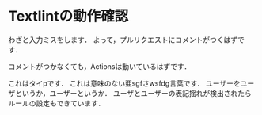 # Textlintの動作確認

わざと入力ミスをします．
よって，プルリクエストにコメントがつくはずです．

コメントがつかなくても，Actionsは動いているはずです．

これはタイpです．
これは意味のない亜sgfさwsfdg言葉です．
ユーザーをユーザというか，ユーザーというか．
ユーザとユーザーの表記揺れが検出されたらルールの設定もできています．